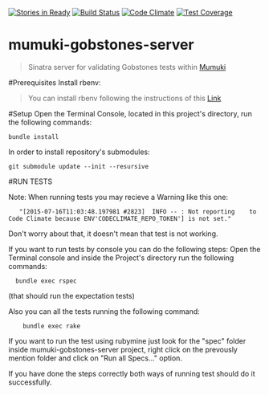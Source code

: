 
[![Stories in Ready](https://badge.waffle.io/mumuki/mumuki-gobstones-server.png?label=ready&title=Ready)](https://waffle.io/mumuki/mumuki-gobstones-server)
[![Build Status](https://travis-ci.org/mumuki/mumuki-gobstones-server.svg?branch=master)](https://travis-ci.org/mumuki/mumuki-gobstones-server)
[![Code Climate](https://codeclimate.com/github/mumuki/mumuki-gobstones-server/badges/gpa.svg)](https://codeclimate.com/github/mumuki/mumuki-gobstones-server)
[![Test Coverage](https://codeclimate.com/github/mumuki/mumuki-gobstones-server/badges/coverage.svg)](https://codeclimate.com/github/mumuki/mumuki-gobstones-server/coverage)

# mumuki-gobstones-server
> Sinatra server for validating Gobstones tests within [Mumuki](http://github.com/mumuki)

#Prerequisites
  Install rbenv:
		
>You can install rbenv following the instructions of this [Link](http://uqbar-wiki.org/index.php?title=Gu%C3%ADa_de_Instalaci%C3%B3n_de_Ruby)

#Setup
 Open  the Terminal Console, located in this project's
 directory, run the following commands: 
	
	bundle install
	
In order to install repository's submodules:
	
	git submodule update --init --resursive	


#RUN TESTS

Note: When running tests you may recieve a Warning like this one:

`	"[2015-07-16T11:03:48.197981 #2823]  INFO -- : Not reporting 	to Code Climate because ENV'CODECLIMATE_REPO_TOKEN'] is not set."`
 
  Don't worry about that, it doesn't mean that test is not working. 
	

If you want to run tests by console you can do the following steps:
	Open the Terminal console and inside the Project's directory 		run the following commands:
	   
	  bundle exec rspec 

(that should run the expectation tests) 
	
Also you can all the tests running the following command:

	 	bundle exec rake 

If you want to run the test using rubymine just look for the "spec" 	  folder inside mumuki-gobstones-server project, right click on the   		prevously mention folder and click on "Run all Specs..." option.
	
If you have done the steps correctly both ways of running test should do it successfully.
    
